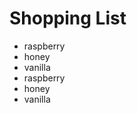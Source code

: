 <h1>Shopping List</h1>

<ul>
<li> raspberry </li>
<li> honey </li>
<li> vanilla </li>
<li> raspberry </li>
<li> honey </li>
<li> vanilla </li>
</ul>
